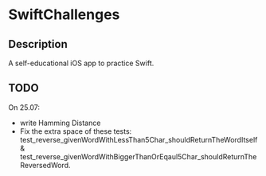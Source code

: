 # SwiftChallenges

## Description
A self-educational iOS app to practice Swift.

## TODO
On 25.07:
- write Hamming Distance
- Fix the extra space of these tests: test_reverse_givenWordWithLessThan5Char_shouldReturnTheWordItself & test_reverse_givenWordWithBiggerThanOrEqaul5Char_shouldReturnTheReversedWord.


